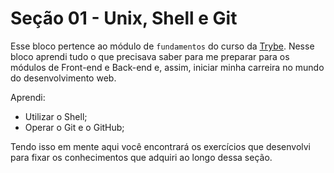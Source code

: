 # Seção 01 - Unix, Shell e Git

Esse bloco pertence ao módulo de `fundamentos` do curso da [Trybe](https://www.betrybe.com/). Nesse bloco aprendi tudo o que precisava saber para me preparar para os módulos de Front-end e Back-end e, assim, iniciar minha carreira no mundo do desenvolvimento web.

Aprendi:
- Utilizar o Shell;
- Operar o Git e o GitHub;

Tendo isso em mente aqui você encontrará os exercícios que desenvolvi para fixar os conhecimentos que adquiri ao longo dessa seção. 
